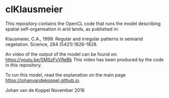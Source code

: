 # clKlausmeier

This repository contains the OpenCL code that runs the model describing spatial self-organisation in arid lands, as published in:

Klausmeier, C.A., 1999. Regular and irregular patterns in semiarid vegetation. Science, 284 (5421):1826-1828.

An video of the output of the model can be found on: https://youtu.be/SMSzFvVReBk This video has been produced by the code in this repository.

To run this model, read the explanation on the main page https://johanvandekoppel.github.io.

Johan van de Koppel November 2016
